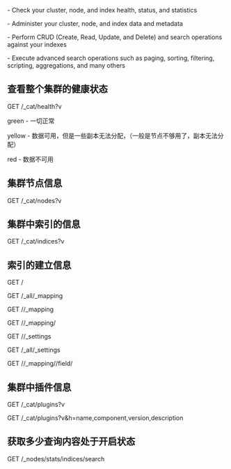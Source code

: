 \- Check your cluster, node, and index health, status, and statistics 

\- Administer your cluster, node, and index data and metadata 

\- Perform CRUD (Create, Read, Update, and Delete) and search operations against your indexes 

\- Execute advanced search operations such as paging, sorting, filtering, scripting, aggregations, and many others 

## 查看整个集群的健康状态

GET /_cat/health?v 

green - 一切正常

yellow - 数据可用，但是一些副本无法分配，（一般是节点不够用了，副本无法分配）

red - 数据不可用

## 集群节点信息

GET /_cat/nodes?v 

## 集群中索引的信息

GET /_cat/indices?v 

## 索引的建立信息

GET /<indexname>

GET /_all/_mapping

GET /<indexname>/_mapping

GET /<indexname>/_mapping/<typename>

GET /<indexname>/_settings

GET /_all/_settings

GET /<indexname>/_mapping/<typename>/field/<fieldname> 

## 集群中插件信息

GET /_cat/plugins?v

GET /_cat/plugins?v&h=name,component,version,description

## 获取多少查询内容处于开启状态

GET /_nodes/stats/indices/search